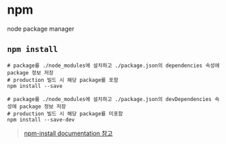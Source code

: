 # npm

node package manager

## `npm install`

```shell
# package를 ./node_modules에 설치하고 ./package.json의 dependencies 속성에 package 정보 저장
# production 빌드 시 해당 package를 포함
npm install --save

# package를 ./node_modules에 설치하고 ./package.json의 devDependencies 속성에 package 정보 저장
# production 빌드 시 해당 package를 미포함
npm install --save-dev
```

> [npm-install documentation 참고](https://docs.npmjs.com/cli/install)
